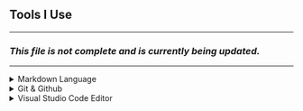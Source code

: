 ## Tools I Use
---
### *This file is not complete and is currently being updated.*
---
<details>
<summary>Markdown Language</summary>

- [Faraday Academy YT](https://www.youtube.com/watch?v=bTVIMt3XllM)
- [Markdown Notes](./Markdown_template.md)
</details>


<details>
<summary>Git & Github</summary>

- [Programming with Mosh](https://www.youtube.com/watch?v=8JJ101D3knE)
- [FreeCodeCamp.org](https://www.youtube.com/watch?v=RGOj5yH7evk&list=WL&index=2)
- [Git-Notes](./Git-Notes.md)
</details>


<details>
<summary>Visual Studio Code Editor</summary>
</details>

